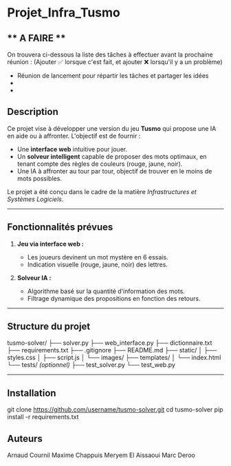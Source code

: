 # Projet_Infra_Tusmo

## ** A FAIRE **
On trouvera ci-dessous la liste des tâches à effectuer avant la prochaine réunion : (Ajouter ✅ lorsque c'est fait, et ajouter ❌ lorsqu'il y a un problème)

- Réunion de lancement pour répartir les tâches et partager les idées
-
-

## **Description**
Ce projet vise à développer une version du jeu **Tusmo** qui propose une IA en aide ou à affronter. L'objectif est de fournir :
- Une **interface web** intuitive pour jouer.
- Un **solveur intelligent** capable de proposer des mots optimaux, en tenant compte des règles de couleurs (rouge, jaune, noir).
- Une IA à affronter au tour par tour, objectif de trouver en le moins de mots possibles.

Le projet a été conçu dans le cadre de la matière *Infrastructures et Systèmes Logiciels*.

---

## **Fonctionnalités prévues**
1. **Jeu via interface web :**
   - Les joueurs devinent un mot mystère en 6 essais.
   - Indication visuelle (rouge, jaune, noir) des lettres.

2. **Solveur IA :**
   - Algorithme basé sur la quantité d’information des mots.
   - Filtrage dynamique des propositions en fonction des retours.

---

## **Structure du projet**
tusmo-solver/
├── solver.py 
├── web_interface.py
├── dictionnaire.txt
├── requirements.txt
├── .gitignore
├── README.md
├── static/
│   ├── styles.css
│   ├── script.js
│   └── images/
├── templates/
│   └── index.html
└── tests/ *(optionnel)*
    ├── test_solver.py
    └── test_web.py


---

## **Installation**

git clone https://github.com/username/tusmo-solver.git
cd tusmo-solver
pip install -r requirements.txt


## **Auteurs**
Arnaud Cournil
Maxime Chappuis
Meryem El Aissaoui
Marc Deroo

